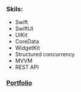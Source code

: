 ### Skils:
 * Swift
 * SwiftUI
 * UIKit
 * CoreData
 * WidgetKit
 * Structured concurrency
 * MVVM
 * REST API

### [Portfolio](https://github.com/RomanSamborskyi/Portfolio)
